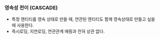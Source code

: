 ### 영속성 전이 (CASCADE)
- 특정 엔티티를 영속 상태로 만들 때, 연관된 엔티티도 함께 영속상태로 만들고 싶을 때 사용한다.
- 즉시로딩, 지연로딩, 연관관계 매핑과 전혀 상관 없다.



